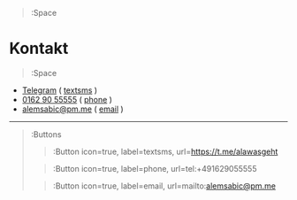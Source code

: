 > :Space

<h1>Kontakt</h1>

> :Space

- [Telegram](https://t.me/alemsabic) ( [textsms](:Icon) ) 
- [0162 90 55555](tel:+491629055555) ( [phone](:Icon) )
- [alemsabic@pm.me](mailto:alemsabic@pm.me) ( [email](:Icon) )


****

> :Buttons
> > :Button icon=true, label=textsms, url=https://t.me/alawasgeht
>
> > :Button icon=true, label=phone, url=tel:+491629055555
>
> > :Button icon=true, label=email, url=mailto:alemsabic@pm.me